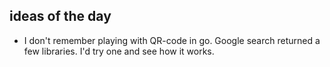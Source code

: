 ## ideas of the day

- I don't remember playing with QR-code in go. Google search returned a few libraries. I'd try one and see how it works.
